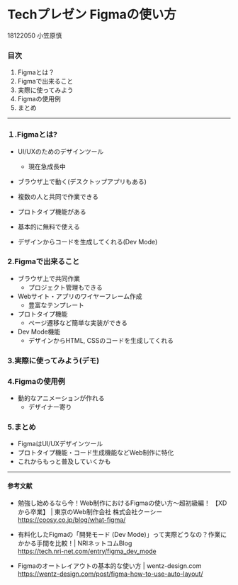 # Techプレゼン Figmaの使い方

18122050 小笠原慎

### 目次

1. Figmaとは？
1. Figmaで出来ること
1. 実際に使ってみよう
1. Figmaの使用例
1. まとめ

---

### １.Figmaとは?

- UI/UXのためのデザインツール
  - 現在急成長中

- ブラウザ上で動く(デスクトップアプリもある)
- 複数の人と共同で作業できる
- プロトタイプ機能がある
- 基本的に無料で使える
- デザインからコードを生成してくれる(Dev Mode) 

### 2.Figmaで出来ること

- ブラウザ上で共同作業
  - プロジェクト管理もできる
- Webサイト・アプリのワイヤーフレーム作成
  - 豊富なテンプレート
- プロトタイプ機能
  - ページ遷移など簡単な実装ができる
- Dev Mode機能
  - デザインからHTML, CSSのコードを生成してくれる


### 3.実際に使ってみよう(デモ)

### 4.Figmaの使用例

- 動的なアニメーションが作れる
  - デザイナー寄り

### 5.まとめ

- FigmaはUI/UXデザインツール
- プロトタイプ機能・コード生成機能などWeb制作に特化
- これからもっと普及していくかも


---

#### 参考文献

- 勉強し始めるなら今！Web制作におけるFigmaの使い方〜超初級編！
【XDから卒業】 | 東京のWeb制作会社 株式会社クーシー  
https://coosy.co.jp/blog/what-figma/


- 有料化したFigmaの「開発モード (Dev Mode)」って実際どうなの？作業にかかる手間を比較！| NRIネットコムBlog  
https://tech.nri-net.com/entry/figma_dev_mode


- Figmaのオートレイアウトの基本的な使い方 | wentz-design.com  
https://wentz-design.com/post/figma-how-to-use-auto-layout/